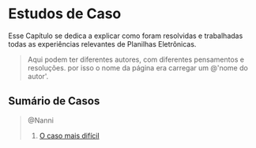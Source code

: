 # Estudos de Caso

Esse Capítulo se dedica a explicar como foram resolvidas e trabalhadas todas as experiências relevantes de Planilhas Eletrônicas.

> Aqui podem ter diferentes autores, com diferentes pensamentos e resoluções. por isso o nome da página era carregar um @'nome do autor'.

## Sumário de Casos

> @Nanni
>
> 1. [O caso mais difícil](./mostDifficultProblem.md)
